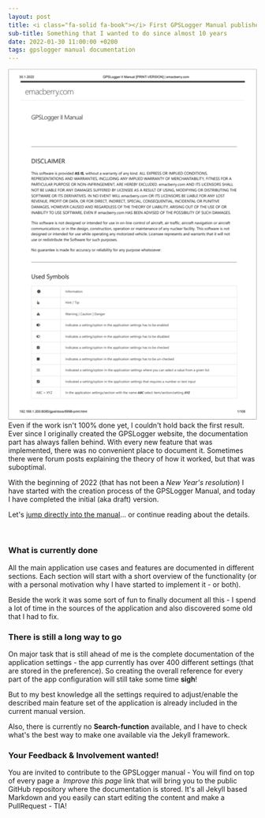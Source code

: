 ```yaml
---
layout: post
title: <i class="fa-solid fa-book"></i> First GPSLogger Manual published
sub-title: Something that I wanted to do since almost 10 years
date: 2022-01-30 11:00:00 +0200
tags: gpslogger manual documentation
---
```

<span class="shot">![2022_01-manual](/assets/img/posts/2022_01-manual.png)</span>
Even if the work isn't 100% done yet, I couldn't hold back the first result. Ever since I originally created the
GPSLogger website, the documentation part has always fallen behind. With every new feature that was implemented, there
was no convenient place to document it. Sometimes there were forum posts explaining the theory of how it worked, but
that was suboptimal.

With the beginning of 2022 (that has not been a _New Year's resolution_) I have started with the creation process of the
GPSLogger Manual, and today I have completed the initial (aka draft) version.

Let's [jump directly <i class="fa-solid fa-arrow-up-right-from-square"></i> into the manual](/gpsl/manual.html)... or
continue reading about the details.

<br class="shot-end"/><!--more-->

### <i class="fa-solid fa-circle-check"></i> What is currently done
All the main application use cases and features are documented in different sections. Each section will start with a
short overview of the functionality (or with a personal motivation why I have started to implement it - or both).

Beside the work it was some sort of fun to finally document all this - I spend a lot of time in the sources of the
application and also discovered some old <i class="fa-solid fa-bug"></i> that I had to fix.

### <i class="fa-solid fa-person-hiking"></i> There is still a long way to go

On major task that is still ahead of me is the complete documentation of the application settings - the app currently
has over 400 different settings (that are stored in the preference). So creating the overall reference for every part of
the app configuration will still take some time **sigh**!

But to my best knowledge all the settings required to adjust/enable the described main feature set of the application is
already included in the current manual version.

Also, there is currently no <i class="fa-solid fa-magnifying-glass"></i> **Search-function** available, and I have to
check what's the best way to make one available via the Jekyll framework.

### <i class="fa-solid fa-comment-dots"></i> Your Feedback & Involvement wanted!

You are invited to contribute to the GPSLogger manual - You will find on top of every page
a _<i class="fa-solid fa-pen-to-square"></i>&nbsp;Improve this page_ link that will bring you to the public GitHub
repository where the documentation is stored. It's all Jekyll based Markdown and you easily can start editing the content
and make a <i class="fa-solid fa-code-pull-request"></i> PullRequest - TIA!
